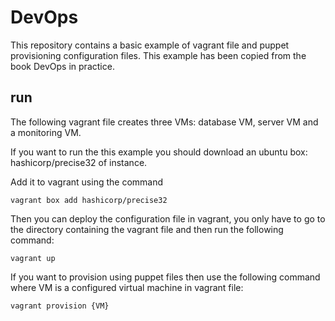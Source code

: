 # DevOps

This repository contains a basic example of vagrant file and puppet provisioning configuration files.
This example  has been copied from the book DevOps in practice.

## run

The following vagrant file creates three VMs: database VM, server VM and a monitoring VM.

If you want to run the this example you should download an ubuntu box: hashicorp/precise32 of instance.

Add it to vagrant using the command 

    vagrant box add hashicorp/precise32

Then you can deploy the configuration file in vagrant, you only have to go to the directory containing the vagrant file and then run the following command:

    vagrant up

If you want to provision using puppet files then use the following command where VM is a configured virtual machine in vagrant file:

    vagrant provision {VM}
